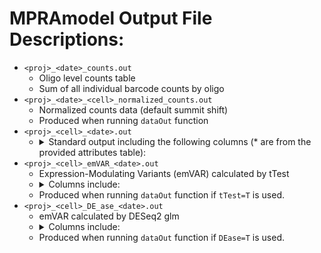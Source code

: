 # MPRAmodel Output File Descriptions:
 - `<proj>_<date>_counts.out`
      - Oligo level counts table
      - Sum of all individual barcode counts by oligo
 - `<proj>_<date>_<cell>_normalized_counts.out`
      - Normalized counts data (default summit shift)
      - Produced when running `dataOut` function
 - `<proj>_<cell>_<date>.out`
      + <details>
          <summary>Standard output including the following columns (* are from the provided attributes table): </summary>
          <ul>
               <li> ID*  </li>
               <li> SNP* </li>
               <li> chr* </li>
               <li> pos* </li>
               <li> ref_allele* </li>
               <li> alt_allele* </li>
               <li> allele* </li>
               <li> window* </li>
               <li> strand* </li>
               <li> project* </li>
               <li> haplotype* </li>
               <li> ctrl_exp -- minimized project list (negative controls, positive controls, other; used for plotting) </li>
               <li> DNA_mean -- mean of oligo level plasmid counts (pre-normalization) </li>
               <li> ctrl_mean -- mean of normalized plasmid counts </li>
               <li> exp_mean -- mean of normalized RNA counts </li>
               <li> log2FoldChange -- Oligo activity as log2(RNA/DNA) </li>
               <li> lfcSE -- Standard error of log2FoldChange </li>
               <li> stat -- Wald statistic of activity </li>
               <li> pvalue -- unadjusted pvalue of oligo activity </li>
               <li> padj -- BH adjusted pvalue of oligo activity  </li>
        </ul>
      </details>
 - `<proj>_<cell>_emVAR_<date>.out`
      - Expression-Modulating Variants (emVAR) calculated by tTest
      + <details>
          <summary>Columns include: </summary>
          <ul>
            <li> comb -- <code> SNP_window_strand_haplotype </code> </li>
                <li> ID </li>
                <li> SNP </li>
                <li> chr </li>
                <li> pos </li>
                <li> ref_allele </li>
                <li> alt_allele </li>
                <li> allele </li>
                <li> window </li>
                <li> strand </li>
                <li> haplotype </li>
                <li> A_Ctrl_Mean -- mean of normalized plasmid counts for the reference allele </li>
                <li> A_Exp_Mean -- mean of normalized RNA counts for the reference allele </li>
                <li> A_log2FC -- Reference allele activity as log2(RNA/DNA) </li>
                <li> A_log2FC_SE -- standard error of the log2FC for the reference allele </li>
                <li> A_logP -- -log10(pvalue) for the reference allele activity </li>
                <li> A_logPadj_BH -- -log10 Benjamini Hochberg adjusted pvalue for the reference allele activity </li>
                <li> A_logPadj_BF -- -log10 Bonferroni adjusted pvalue for the reference allele activity </li>
                <li> B_Ctrl_Mean -- mean of normalized plasmid counts for the alternate allele </li>
                <li> B_Exp_Mean -- mean of normalized RNA counts for the alternate allele </li>
                <li> B_log2FC -- Alternate allele activity as log2(RNA/DNA) </li>
                <li> B_log2FC_SE -- standard error of the log2FC for the alternate allele </li>
                <li> B_logP -- -log10(pvalue) for the alternate allele activity </li>
                <li> B_logPadj_BH -- -log10 Benjamini Hochberg adjusted pvalue for the alternate allele activity </li>
                <li> B_logPadj_BF -- -log10 Bonferroni adjusted pvalue for the alternate allele activity </li>
                <li> Log2Skew -- Allelic Skew `B_log2FC - A_log2FC` </li>
                <li> LogSkew_SE -- `sqrt(A_log2FC_SE^2 + B_log2FC_SE^2)` </li>
                <li> Skew_logP -- -log10(pvalue) from the t-test </li>
                <li> Skew_logFDR -- -log10 Benjamini Hochberg adjusted pvalue from the t-test </li>
                <li> Skew_logFDR_act -- -log10 Benjamini Hochberg adjusted pvalue of the active sequences (A or B must have significance) </li>
        </ul>
      </details>
          <ul> <li>Produced when running <code>dataOut</code> function if <code>tTest=T</code> is used. </li> </ul>
 - `<proj>_<cell>_DE_ase_<date>.out`
      - emVAR calculated by DESeq2 glm
      + <details>
            <summary>Columns include: </summary>
            <ul>
                <li> ID </li>
                <li> comb -- <code> SNP_window_strand_haplotype </code> </li>
                <li> SNP </li>
                <li> chr </li>
                <li> pos </li>
                <li> ref_allele </li>
                <li> alt_allele </li>
                <li> allele </li>
                <li> window </li>
                <li> strand </li>
                <li> haplotype </li>
                <li> A_Ctrl_Mean -- mean of normalized plasmid counts for the reference allele </li>
                <li> A_Exp_Mean -- mean of normalized RNA counts for the reference allele </li>
                <li> A_log2FC -- Reference allele activity as log2(RNA/DNA)  </li>
                <li> A_log2FC_SE -- standard error of the log2FC for the reference allele </li>
                <li> A_logP -- -log10(pvalue) for the reference allele activity </li>
                <li> A_logPadj_BH -- -log10 Benjamini Hochberg adjusted pvalue for the reference allele activity </li>
                <li> A_logPadj_BF -- -log10 Bonferroni adjusted pvalue for the reference allele activity </li>
                <li> B_Ctrl_Mean -- mean of normalized plasmid counts for the alternate allele </li>
                <li> B_Exp_Mean -- mean of normalized RNA counts for the alternate allele </li>
                <li> B_log2FC -- Alternate allele activity as log2(RNA/DNA)  </li>
                <li> B_log2FC_SE -- standard error of the log2FC for the alternate allele </li>
                <li> B_logP -- -log10(pvalue) for the alternate allele activity </li>
                <li> B_logPadj_BH -- -log10 Benjamini Hochberg adjusted pvalue for the alternate allele activity </li>
                <li> B_logPadj_BF -- -log10 Bonferroni adjusted pvalue for the alternate allele activity </li>
                <li> Log2Skew -- Allelic Skew calculated by the DESeq2 GLM </li>
                <li> LogSkew_SE -- Standard Error of allelic skew, calculated by the GLM </li>
                <li> skewStat -- Wald statistic of allelic skew </li>
                <li> Skew_logP -- -log10(pvalue) from the Wald test </li>
                <li> Skew_logFDR -- -log10 Benjamini Hochberg adjusted pvalue from the Wald test </li>
                <li> Skew_logFDR_act -- -log10 Benjamini Hochberg adjusted pvalue of the active sequences (A or B must have significance) </li>
        </ul>
      </details>
          <ul> <li>Produced when running <code>dataOut</code> function if <code>DEase=T</code> is used. </li> </ul>
